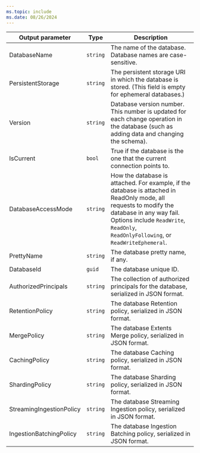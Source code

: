 ```yaml
---
ms.topic: include
ms.date: 08/26/2024
---
```


|Output parameter |Type |Description|
|---|---|---|
|DatabaseName  | `string` | The name of the database. Database names are case-sensitive.|
|PersistentStorage  | `string` | The persistent storage URI in which the database is stored. (This field is empty for ephemeral databases.)|
|Version  | `string` | Database version number. This number is updated for each change operation in the database (such as adding data and changing the schema).|
|IsCurrent  |`bool` | True if the database is the one that the current connection points to.|
|DatabaseAccessMode  | `string` | How the database is attached. For example, if the database is attached in ReadOnly mode, all requests to modify the database in any way fail. Options include `ReadWrite`, `ReadOnly`, `ReadOnlyFollowing`, or `ReadWriteEphemeral`. |
|PrettyName | `string` | The database pretty name, if any.|
|DatabaseId | `guid` | The database unique ID.|
|AuthorizedPrincipals | `string` | The collection of authorized principals for the database, serialized in JSON format.|
|RetentionPolicy | `string` | The database Retention policy, serialized in JSON format.|
|MergePolicy | `string` | The database Extents Merge policy, serialized in JSON format.|
|CachingPolicy | `string` | The database Caching policy, serialized in JSON format.|
|ShardingPolicy | `string` | The database Sharding policy, serialized in JSON format.|
|StreamingIngestionPolicy | `string` | The database Streaming Ingestion policy, serialized in JSON format.|
|IngestionBatchingPolicy | `string` | The database Ingestion Batching policy, serialized in JSON format.|
